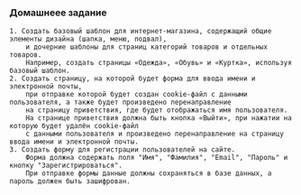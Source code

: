 ### Домашнеее задание 

    1. Создать базовый шаблон для интернет-магазина, содержащий общие элементы дизайна (шапка, меню, подвал), 
        и дочерние шаблоны для страниц категорий товаров и отдельных товаров. 
        Например, создать страницы «Одежда», «Обувь» и «Куртка», используя базовый шаблон.
    2. Создать страницу, на которой будет форма для ввода имени и электронной почты, 
        при отправке которой будет создан cookie-файл с данными пользователя, а также будет произведено перенаправление 
        на страницу приветствия, где будет отображаться имя пользователя.
        На странице приветствия должна быть кнопка «Выйти», при нажатии на которую будет удалён cookie-файл 
        с данными пользователя и произведено перенаправление на страницу ввода имени и электронной почты.
    3. Создать форму для регистрации пользователей на сайте. 
        Форма должна содержать поля "Имя", "Фамилия", "Email", "Пароль" и кнопку "Зарегистрироваться". 
        При отправке формы данные должны сохраняться в базе данных, а пароль должен быть зашифрован.